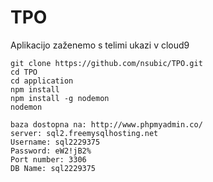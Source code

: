 # TPO

Aplikacijo zaženemo s telimi ukazi v cloud9
```
git clone https://github.com/nsubic/TPO.git
cd TPO
cd application
npm install
npm install -g nodemon
nodemon

baza dostopna na: http://www.phpmyadmin.co/
server: sql2.freemysqlhosting.net
Username: sql2229375
Password: eW2!jB2%
Port number: 3306
DB Name: sql2229375

